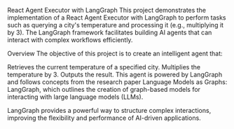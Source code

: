 
React Agent Executor with LangGraph
This project demonstrates the implementation of a React Agent Executor with LangGraph to perform tasks such as querying a city's temperature and processing it (e.g., multiplying it by 3). The LangGraph framework facilitates building AI agents that can interact with complex workflows efficiently.

Overview
The objective of this project is to create an intelligent agent that:

Retrieves the current temperature of a specified city.
Multiplies the temperature by 3.
Outputs the result.
This agent is powered by LangGraph and follows concepts from the research paper Language Models as Graphs: LangGraph, which outlines the creation of graph-based models for interacting with large language models (LLMs).

LangGraph provides a powerful way to structure complex interactions, improving the flexibility and performance of AI-driven applications.
